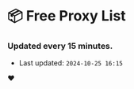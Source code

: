 # :package: Free Proxy List
### Updated every 15 minutes.

- Last updated: `2024-10-25 16:15`

:heart:
